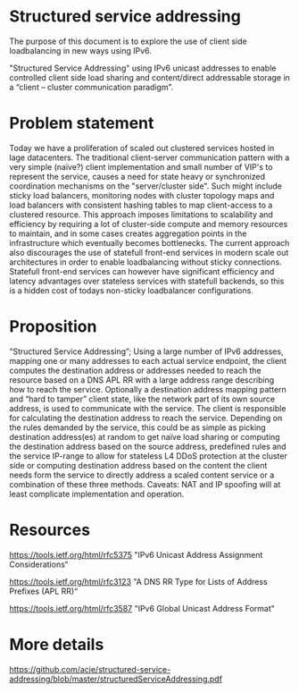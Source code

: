 # Structured service addressing
The purpose of this document is to explore the use of client side loadbalancing in new ways using IPv6.

"Structured Service Addressing" using IPv6 unicast addresses to enable controlled client side load sharing and content/direct
addressable storage in a “client – cluster communication paradigm”.

# Problem statement
Today we have a proliferation of scaled out clustered services hosted in lage datacenters. The traditional client-server communication pattern with a very simple (naïve?) client
implementation and small number of VIP's to represent the service, causes a need for state heavy or synchronized coordination mechanisms on the "server/cluster side". Such might
include sticky load balancers, monitoring nodes with cluster topology maps and load balancers with consistent hashing tables to map client-access to a
clustered resource. This approach imposes limitations to scalability and efficiency by requiring a lot of cluster-side compute and memory resources to
maintain, and in some cases creates aggregation points in the infrastructure which eventually becomes bottlenecks. The current approach also discourages the use
of statefull front-end services in modern scale out architectures in order to enable loadbalancing without sticky connections. Statefull front-end services can however have significant efficiency and latency advantages over stateless services with
statefull backends, so this is a hidden cost of todays non-sticky loadbalancer configurations.

# Proposition
“Structured Service Addressing”; Using a large number of IPv6 addresses, mapping one or many addresses to each actual service
endpoint, the client computes the destination address or addresses needed to reach the resource based on a DNS APL RR with a large address range
describing how to reach the service. Optionally a destination address mapping pattern and “hard to tamper” client state, like the network part of its own source
address, is used to communicate with the service. The client is responsible for calculating the destination address to reach the service. Depending on the rules demanded by the service, this could be as simple as picking
destination address(es) at random to get naïve load sharing or computing the destination address based on the source address, predefined rules and the
service IP-range to allow for stateless L4 DDoS protection at the cluster side or computing destination address based on the content the client needs form
the service to directly address a scaled content service or a combination of these three methods.
Caveats: NAT and IP spoofing will at least complicate implementation and operation.

# Resources
https://tools.ietf.org/html/rfc5375 "IPv6 Unicast Address Assignment Considerations“

https://tools.ietf.org/html/rfc3123 "A DNS RR Type for Lists of Address Prefixes (APL RR)“

https://tools.ietf.org/html/rfc3587 "IPv6 Global Unicast Address Format"

# More details
https://github.com/acje/structured-service-addressing/blob/master/structuredServiceAddressing.pdf

